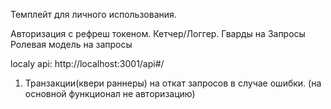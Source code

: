 Темплейт для личного использования.

Авторизация с рефреш токеном.
Кетчер/Логгер.
Гварды на Запросы
Ролевая модель на запросы

localy api: http://localhost:3001/api#/

<!-- Добавить адвансед -->

1. Транзакции(квери раннеры) на откат запросов в случае ошибки. (на основной функционал не авторизацию)

  <!-- const queryRunner = this . dataSource . createQueryRunner (); 
  await queryRunner. connect (); 
  await queryRunner. startTransaction (); 
  try { 
    await queryRunner. manager . save ( Order , { 
      /* данные заказа */
     }); 
    await queryRunner. manager . save ( Item , { 
      /* данные элемента */
     }); 
    await queryRunner. commitTransaction (); 
  } catch (e) { 
    await queryRunner. rollbackTransaction (); 
    throw e; 
  } finally { 
    await queryRunner. release (); 
  } 
  
  // ...

2. Автосоздание токена + рефреша после SignUp для автовхода в платформу.
